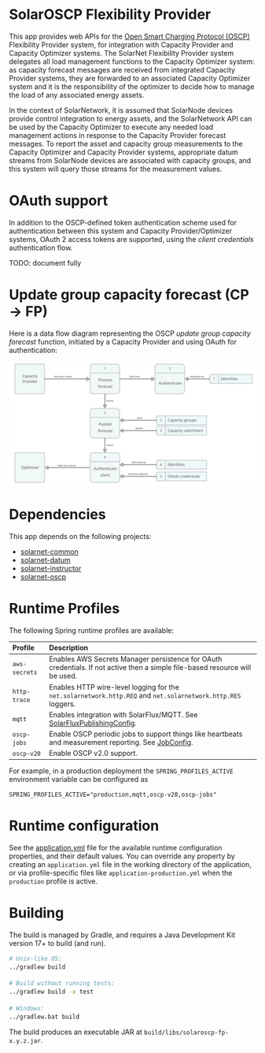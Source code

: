 # SolarOSCP Flexibility Provider

This app provides web APIs for the [Open Smart Charging Protocol (OSCP)][oscp] Flexibility Provider
system, for integration with Capacity Provider and Capacity Optimizer systems. The SolarNet
Flexibility Provider system delegates all load management functions to the Capacity Optimizer
system: as capacity forecast messages are received from integrated Capacity Provider systems, they
are forwarded to an associated Capacity Optimizer system and it is the responsibility of the
optimizer to decide how to manage the load of any associated energy assets.

In the context of SolarNetwork, it is assumed that SolarNode devices provide control integration to
energy assets, and the SolarNetwork API can be used by the Capacity Optimizer to execute any needed
load management actions in response to the Capacity Provider forecast messages. To report the asset
and capacity group measurements to the Capacity Optimizer and Capacity Provider systems, appropriate
datum streams from SolarNode devices are associated with capacity groups, and this system will query
those streams for the measurement values.

# OAuth support

In addition to the OSCP-defined token authentication scheme used for authentication between this
system and Capacity Provider/Optimizer systems, OAuth 2 access tokens are supported, using the
_client credentials_ authentication flow.

TODO: document fully

# Update group capacity forecast (CP →  FP)

Here is a data flow diagram representing the OSCP _update group capacity forecast_ function, 
initiated by a Capacity Provider and using OAuth for authentication:

![Update group capacity forecast data flow using OAuth](docs/img/update-group-capacity-forecast-data-flow-oauth.svg)


# Dependencies

This app depends on the following projects:

 * [solarnet-common][solarnet-common]
 * [solarnet-datum][solarnet-datum]
 * [solarnet-instructor][solarnet-instructor]
 * [solarnet-oscp][solarnet-oscp]
 

# Runtime Profiles

The following Spring runtime profiles are available:

| Profile | Description |
|:--------|:------------|
| `aws-secrets` | Enables AWS Secrets Manager persistence for OAuth credentials. If not active then a simple file-based resource will be used. |
| `http-trace`  | Enables HTTP wire-level logging for the `net.solarnetwork.http.REQ` and `net.solarnetwork.http.RES` loggers. |
| `mqtt`        | Enables integration with SolarFlux/MQTT. See [SolarFluxPublishingConfig][SolarFluxPublishingConfig]. |
| `oscp-jobs`   | Enable OSCP periodic jobs to support things like heartbeats and measurement reporting. See [JobConfig][JobConfig]. |
| `oscp-v20`    | Enable OSCP v2.0 support. |

For example, in a production deployment the `SPRING_PROFILES_ACTIVE` environment variable can be
configured as

```
SPRING_PROFILES_ACTIVE="production,mqtt,oscp-v20,oscp-jobs"
```


# Runtime configuration

See the [application.yml][app-config] file for the available runtime configuration properties, and
their default values. You can override any property by creating an `application.yml` file in the
working directory of the application, or via profile-specific files like 
`application-production.yml` when the `production` profile is active.


# Building

The build is managed by Gradle, and requires a Java Development Kit version 17+ to build (and run).

```sh
# Unix-like OS:
../gradlew build

# Build without running tests:
../gradlew build -x test

# Windows:
../gradlew.bat build
```

The build produces an executable JAR at `build/libs/solaroscp-fp-x.y.z.jar`.


[app-config]: src/main/resources/application.yml
[oscp]: https://www.openchargealliance.org/protocols/oscp-20/
[solarnet-common]: ../common/
[solarnet-datum]: ../datum/
[solarnet-instructor]: ../instructor/
[solarnet-oscp]: ../oscp/
[JobConfig]: src/main/java/net/solarnetwork/central/oscp/fp/config/JobConfig.java
[SolarFluxPublishingConfig]: src/main/java/net/solarnetwork/central/oscp/fp/config/SolarFluxPublishingConfig.java
